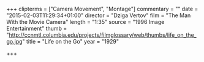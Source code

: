 +++
clipterms = ["Camera Movement", "Montage"]
commentary = ""
date = "2015-02-03T11:29:34+01:00"
director = "Dziga Vertov"
film = "The Man With the Movie Camera"
length = "1:35"
source = "1996 Image Entertainment"
thumb = "http://ccnmtl.columbia.edu/projects/filmglossary/web/thumbs/life_on_the_go.jpg"
title = "Life on the Go"
year = "1929"

+++

